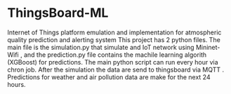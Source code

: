 # ThingsBoard-ML
Internet of Things platform emulation and implementation for atmospheric quality prediction and alerting system
This project has 2 python files. The main file is the simulation.py that simulate and IoT network using Mininet-Wifi , and the prediction.py file contains the machile learning algorith (XGBoost) for predictions.
The main python script can run every hour via chron job. After the simulation the data are send to thingsboard via MQTT . Predictions for weather and air pollution data are make for the next 24 hours.
